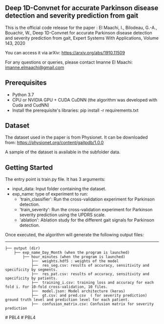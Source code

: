  
Deep 1D-Convnet for accurate Parkinson disease detection and severity prediction from gait
-

This is the official code release for the paper : 
El Maachi, I., Bilodeau, G.-A., Bouachir, W., Deep 1D-Convnet for accurate Parkinson disease detection and severity prediction from gait, Expert Systems With Applications, Volume 143, 2020

You can access it via arXiv: https://arxiv.org/abs/1910.11509 

For any questions or queries, please contact Imanne El Maachi: imanne.elmaachi@gmail.com 

Prerequisites
-
- Python 3.7 
- CPU or  NVIDIA GPU + CUDA CuDNN (the algorithm was developed with Cuda and CudNN)
- Install the prerequisite's libraries: pip install -r requirements.txt

Dataset
- 
The dataset  used in the paper is from Physionet. It can be downloaded from: 
https://physionet.org/content/gaitpdb/1.0.0
 
 A sample of the dataset is available in the subfolder data. 

Getting Started 
-
The entry point is train.py file. It has 3 arguments: 
  - input_data: Input folder containing the dataset. 
  - exp_name: type of experiment to run: 
      - 'train_classifier': Run the cross-validation experiment for Parkinson detection. 
      - 'train_severity': Run the cross-validation experiment for Parkinson severity prediction using the UPDRS scale.
      - 'ablation': Ablation study for the different gait signals for Parkinson detection. 
  
  Once executed, the algorithm will generate the following output files:   
 
 ------------

    ├── output (dir)
        ├── exp_name_Day_Month (when the program is launched) 
            ├── hour_minutes (when the program is launched)  
                ├──  weights.hdf5 : weights of the model
                ├──  res_seg.csv: results of accuracy, sensitivity and specificity by segments.
                ├──  res_pat.csv: results of accuracy, sensitivity and specificity by patients. 
                ├──  training_i.csv: training loss and accuracy for each fold i. For 10-fold cross-validation, 10 files. 
                ├──  model.json: Model architecture (keras)
                ├──  gt.csv: and pred.csv  ( for severity prediction) ground truth level and prediction level for each patient.
                ├──  confusion_matrix.csv: Confusion matrix for severity prediction
    
    
    
                

#   P B L 4 
 
 #   P B L 4 
 
 

